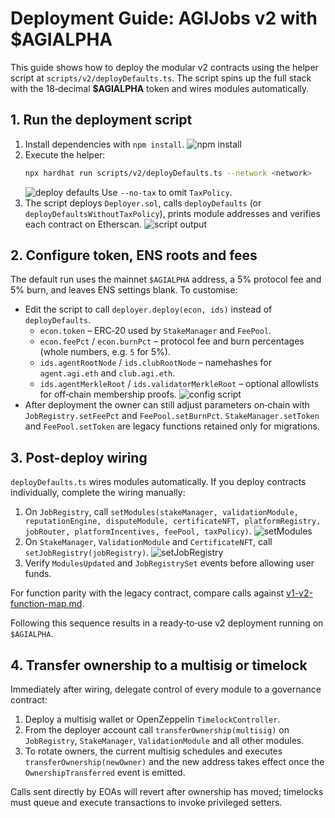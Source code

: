 # Deployment Guide: AGIJobs v2 with $AGIALPHA

This guide shows how to deploy the modular v2 contracts using the helper script at `scripts/v2/deployDefaults.ts`. The script spins up the full stack with the 18‑decimal **$AGIALPHA** token and wires modules automatically.

## 1. Run the deployment script

1. Install dependencies with `npm install`.
   ![npm install](https://via.placeholder.com/650x150?text=npm+install)
2. Execute the helper:
   ```bash
   npx hardhat run scripts/v2/deployDefaults.ts --network <network>
   ```
   ![deploy defaults](https://via.placeholder.com/650x150?text=deployDefaults.ts)
   Use `--no-tax` to omit `TaxPolicy`.
3. The script deploys `Deployer.sol`, calls `deployDefaults` (or `deployDefaultsWithoutTaxPolicy`), prints module addresses and verifies each contract on Etherscan.
   ![script output](https://via.placeholder.com/650x150?text=module+addresses)

## 2. Configure token, ENS roots and fees

The default run uses the mainnet `$AGIALPHA` address, a 5% protocol fee and 5% burn, and leaves ENS settings blank. To customise:

- Edit the script to call `deployer.deploy(econ, ids)` instead of `deployDefaults`.
  - `econ.token` – ERC‑20 used by `StakeManager` and `FeePool`.
  - `econ.feePct` / `econ.burnPct` – protocol fee and burn percentages (whole numbers, e.g. `5` for 5%).
  - `ids.agentRootNode` / `ids.clubRootNode` – namehashes for `agent.agi.eth` and `club.agi.eth`.
  - `ids.agentMerkleRoot` / `ids.validatorMerkleRoot` – optional allowlists for off‑chain membership proofs.
  ![config script](https://via.placeholder.com/650x150?text=configure+econ+ids)
- After deployment the owner can still adjust parameters on‑chain with `JobRegistry.setFeePct` and `FeePool.setBurnPct`. `StakeManager.setToken` and `FeePool.setToken` are legacy functions retained only for migrations.

## 3. Post-deploy wiring

`deployDefaults.ts` wires modules automatically. If you deploy contracts individually, complete the wiring manually:

1. On `JobRegistry`, call `setModules(stakeManager, validationModule, reputationEngine, disputeModule, certificateNFT, platformRegistry, jobRouter, platformIncentives, feePool, taxPolicy)`.
   ![setModules](https://via.placeholder.com/650x150?text=setModules)
2. On `StakeManager`, `ValidationModule` and `CertificateNFT`, call `setJobRegistry(jobRegistry)`.
   ![setJobRegistry](https://via.placeholder.com/650x150?text=setJobRegistry)
3. Verify `ModulesUpdated` and `JobRegistrySet` events before allowing user funds.

For function parity with the legacy contract, compare calls against [v1-v2-function-map.md](v1-v2-function-map.md).

Following this sequence results in a ready‑to‑use v2 deployment running on `$AGIALPHA`.

## 4. Transfer ownership to a multisig or timelock

Immediately after wiring, delegate control of every module to a governance
contract:

1. Deploy a multisig wallet or OpenZeppelin `TimelockController`.
2. From the deployer account call `transferOwnership(multisig)` on
   `JobRegistry`, `StakeManager`, `ValidationModule` and all other modules.
3. To rotate owners, the current multisig schedules and executes
   `transferOwnership(newOwner)` and the new address takes effect once the
   `OwnershipTransferred` event is emitted.

Calls sent directly by EOAs will revert after ownership has moved; timelocks
must queue and execute transactions to invoke privileged setters.
